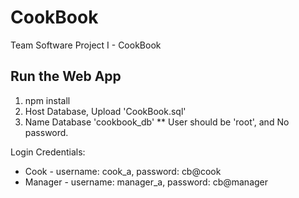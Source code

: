 # CookBook
Team Software Project I - CookBook

## Run the Web App
1. npm install
2. Host Database, Upload 'CookBook.sql'
3. Name Database 'cookbook_db'
** User should be 'root', and No password.

Login Credentials:
  - Cook - username: cook_a, password: cb@cook
  - Manager - username: manager_a, password: cb@manager
